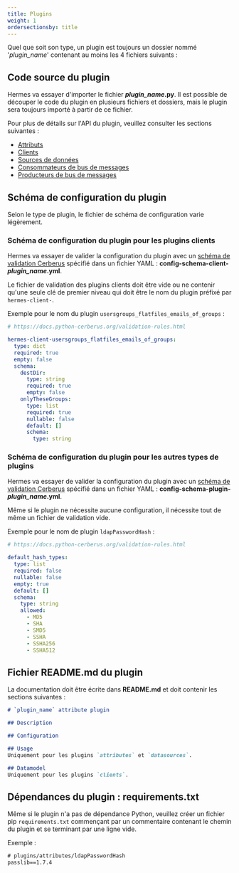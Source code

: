```yaml
---
title: Plugins
weight: 1
ordersectionsby: title
---
```


Quel que soit son type, un plugin est toujours un dossier nommé '*plugin_name*' contenant au moins les 4 fichiers suivants :

## Code source du plugin

Hermes va essayer d'importer le fichier ***plugin_name*.py**. Il est possible de découper le code du plugin en plusieurs fichiers et dossiers, mais le plugin sera toujours importé à partir de ce fichier.

Pour plus de détails sur l'API du plugin, veuillez consulter les sections suivantes :

- [Attributs](/development/plugins/attributes/)
- [Clients](/development/plugins/clients/)
- [Sources de données](/development/plugins/datasources/)
- [Consommateurs de bus de messages](/development/plugins/messagebus_consumers/)
- [Producteurs de bus de messages](/development/plugins/messagebus_producers/)

## Schéma de configuration du plugin

Selon le type de plugin, le fichier de schéma de configuration varie légèrement.

### Schéma de configuration du plugin pour les plugins clients

Hermes va essayer de valider la configuration du plugin avec un [schéma de validation Cerberus](https://docs.python-cerberus.org/schemas.html) spécifié dans un fichier YAML : **config-schema-client-*plugin_name*.yml**.

Le fichier de validation des plugins clients doit être vide ou ne contenir qu'une seule clé de premier niveau qui doit être le nom du plugin préfixé par `hermes-client-`.

Exemple pour le nom du plugin `usersgroups_flatfiles_emails_of_groups` :

```yaml { title="config-schema-client-usersgroups_flatfiles_emails_of_groups.yml" }
# https://docs.python-cerberus.org/validation-rules.html

hermes-client-usersgroups_flatfiles_emails_of_groups:
  type: dict
  required: true
  empty: false
  schema:
    destDir:
      type: string
      required: true
      empty: false
    onlyTheseGroups:
      type: list
      required: true
      nullable: false
      default: []
      schema:
        type: string
```

### Schéma de configuration du plugin pour les autres types de plugins

Hermes va essayer de valider la configuration du plugin avec un [schéma de validation Cerberus](https://docs.python-cerberus.org/schemas.html) spécifié dans un fichier YAML : **config-schema-plugin-*plugin_name*.yml**.

Même si le plugin ne nécessite aucune configuration, il nécessite tout de même un fichier de validation vide.

Exemple pour le nom de plugin `ldapPasswordHash` :

```yaml { title="config-schema-plugin-ldapPasswordHash.yml" }
# https://docs.python-cerberus.org/validation-rules.html

default_hash_types:
  type: list
  required: false
  nullable: false
  empty: true
  default: []
  schema:
    type: string
    allowed:
      - MD5
      - SHA
      - SMD5
      - SSHA
      - SSHA256
      - SSHA512

```

## Fichier README.md du plugin

La documentation doit être écrite dans **README.md** et doit contenir les sections suivantes :

```md { title="README.md" }
# `plugin_name` attribute plugin

## Description

## Configuration

## Usage
Uniquement pour les plugins `attributes` et `datasources`.

## Datamodel
Uniquement pour les plugins `clients`.
```

## Dépendances du plugin : requirements.txt

Même si le plugin n'a pas de dépendance Python, veuillez créer un fichier pip `requirements.txt` commençant par un commentaire contenant le chemin du plugin et se terminant par une ligne vide.

Exemple :

```txt { title="requirements.txt" }
# plugins/attributes/ldapPasswordHash
passlib==1.7.4
 
```
